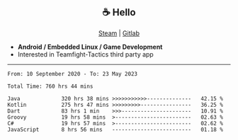 <h2 align="center"> ☕ Hello </h2>

<p align="center">
  <a href="https://steamcommunity.com/id/Niforances/">Steam</a> |
  <a href="https://gitlab.com/niforances">Gitlab</a>
</p>

 - **Android / Embedded Linux / Game Development**
 - Interested in Teamfight-Tactics third party app

------

<!--START_SECTION:waka-->

```text
From: 10 September 2020 - To: 23 May 2023

Total Time: 760 hrs 44 mins

Java             320 hrs 38 mins >>>>>>>>>>>--------------   42.15 %
Kotlin           275 hrs 47 mins >>>>>>>>>----------------   36.25 %
Dart             83 hrs 1 min    >>>----------------------   10.91 %
Groovy           19 hrs 58 mins  >------------------------   02.63 %
C#               19 hrs 57 mins  >------------------------   02.62 %
JavaScript       8 hrs 56 mins   -------------------------   01.18 %
```

<!--END_SECTION:waka-->
